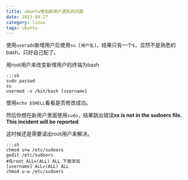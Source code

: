 ```yaml
---
title: ubuntu增加新用户遇到的问题
date: 2013-04-27
category: linux
tags: ubuntu
---
```


使用`useradd`新增用户后使用`su [用户名]`，结果只有一个`$`，显然不是熟悉的bash，只好自己配了。
<!-- excerpt -->

用root用户来改变新增用户的终端为bash

    :::sh
    sudo passwd
    su
    usermod -s /bin/bash [username]

使用`echo $SHELL`看看是否修改成功。

然后你想在新用户里面使用`sudo`，结果跳出错误**xx is not in the sudoers file. This incident will be reported**

这时候还是需要请出root用户来解决。

    :::sh
    chmod u+w /etc/sudoers
    gedit /etc/sudoers
    #在root ALL=(ALL) ALL 下面添加
    [username] ALL=(ALL) ALL
    chmod u-w /etc/sudoers
